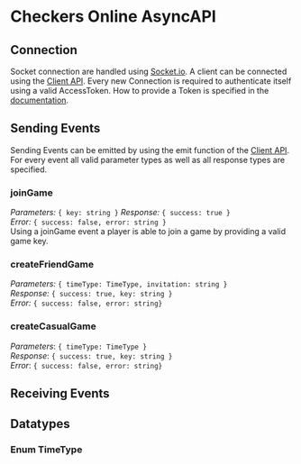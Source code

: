 # Checkers Online AsyncAPI

## Connection

Socket connection are handled using [Socket.io](https://socket.io/). A client can be connected using
the [Client API](https://socket.io/docs/v4/client-api/).
Every new Connection is required to authenticate itself using a valid AccessToken. How to provide a Token is specified
in the [documentation](https://socket.io/docs/v4/middlewares/).

## Sending Events

Sending Events can be emitted by using the emit function of the [Client API](https://socket.io/docs/v4/client-api/). For
every event all valid parameter types as well as all response types are specified.

### joinGame

*Parameters:* ```{ key: string }```
*Response:* ```{ success: true }```  
*Error:* ```{ success: false, error: string }```  
Using a joinGame event a player is able to join a game by providing a valid game key.

### createFriendGame

*Parameters:* ```{ timeType: TimeType, invitation: string }```  
*Response:* ```{ success: true, key: string }```  
*Error:* ```{ success: false, error: string}```

### createCasualGame

*Parameters*: ```{ timeType: TimeType }```  
*Response*: ```{ success: true, key: string }```  
*Error*: ```{ success: false, error: string}```

## Receiving Events

## Datatypes

### Enum TimeType
